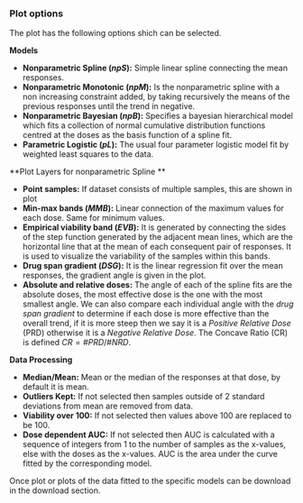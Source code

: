 ### Plot options

The plot has the following options shich can be selected.

**Models**

- **Nonparametric Spline (*npS*):** Simple linear spline connecting the mean responses. 
- **Nonparametric Monotonic (*npM*):** Is the nonparametric spline with a non increasing constraint added, by taking recursively the means of the previous responses until the trend in negative.
- **Nonparametric Bayesian (*npB*):** Specifies a bayesian hierarchical model which fits a collection of normal cumulative distribution functions centred at the doses as the basis function of a spline fit.
- **Parametric Logistic (*pL*):** The usual four parameter logistic model fit by weighted least squares to the data. 

**Plot Layers for nonparametric Spline **

- **Point samples:** If dataset consists of multiple samples, this are shown in plot
- **Min-max bands (*MMB*):** Linear connection of the maximum values for each dose. Same for minimum values.
- **Empirical viability band (*EVB*):** It is generated by connecting the sides of the step function generated by the adjacent mean lines, which are the horizontal line that at the mean of each consequent pair of responses. It is used to visualize the variability of the samples within this bands.
- **Drug span gradient (*DSG*):** It is the linear regression fit over the mean responses,  the gradient angle is given in the plot.
- **Absolute and relative doses:** The angle of each of the spline fits are the absolute doses, the most effective dose is the one with the most smallest angle. We can also compare each individual angle with the *drug span gradient* to determine if each dose is more effective than the overall trend, if it is more steep then we say it is a *Positive Relative Dose* (PRD) otherwise it is a *Negative Relative Dose*. The Concave Ratio (CR) is defined $CR = \#PRD/\#NRD$​​​​.

**Data Processing**

- **Median/Mean:**  Mean or the median of the responses at that dose, by default it is mean. 
- **Outliers Kept:** If not selected then samples outside of 2 standard deviations from mean are removed from data. 
- **Viability over 100:** If not selected then values above 100 are replaced to be 100.
- **Dose dependent AUC:** If not selected then AUC is calculated with a sequence of integers from 1 to the number of samples as the x-values, else with the doses as the x-values. AUC is the area under the curve fitted by the corresponding model.

Once plot or plots of the data fitted to the specific models can be download in the download section. 